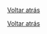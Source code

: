 [Voltar atrás](https://github.com/blestonbandeiraUPSKILL/upskill_java1_labprg_grupo2/blob/main/Sprint%202/UC02_Definir_Area_Atividade/UC02_Definir_Area_Atividade.md)



[Voltar atrás](https://github.com/blestonbandeiraUPSKILL/upskill_java1_labprg_grupo2/blob/main/Sprint%202/UC02_Definir_Area_Atividade/UC02_Definir_Area_Atividade.md)
